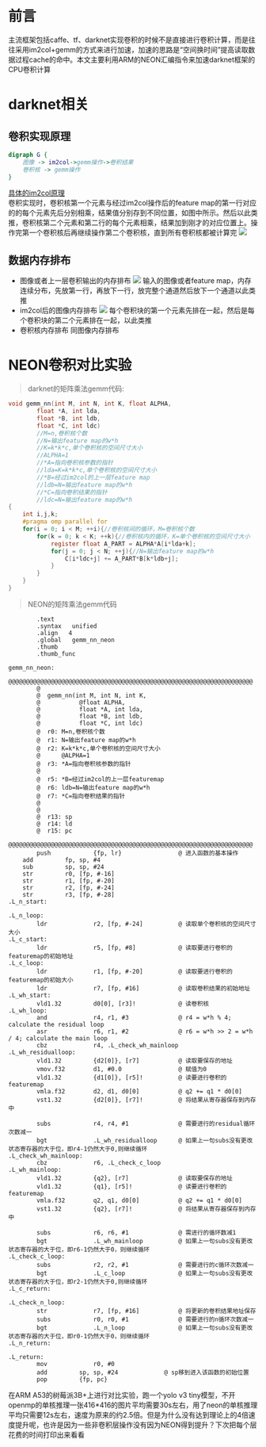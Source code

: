 # 前言
主流框架包括caffe、tf、darknet实现卷积的时候不是直接进行卷积计算，而是往往采用im2col+gemm的方式来进行加速，加速的思路是“空间换时间”提高读取数据过程cache的命中。本文主要利用ARM的NEON汇编指令来加速darknet框架的CPU卷积计算
# darknet相关
## 卷积实现原理
```dot
digraph G {
    图像 -> im2col->gemm操作->卷积结果
    卷积核 -> gemm操作
}
```
[具体的im2col原理](https://blog.csdn.net/Mrhiuser/article/details/52672824)  
卷积实现时，卷积核第一个元素与经过im2col操作后的feature map的第一行对应的的每个元素先后分别相乘，结果值分别存到不同位置，如图中所示。然后以此类推，卷积核第二个元素和第二行的每个元素相乘，结果加到刚才的对应位置上。操作完第一个卷积核后再继续操作第二个卷积核，直到所有卷积核都被计算完
![](./picture/NEON加速卷积推理/3.jpg)
## 数据内存排布
+ 图像或者上一层卷积输出的内存排布
![](./picture/NEON加速卷积推理/1.jpg)
输入的图像或者feature map，内存连续分布，先放第一行，再放下一行，放完整个通道然后放下一个通道以此类推
+ im2col后的图像内存排布
![](./picture/NEON加速卷积推理/2.jpg)
每个卷积块的第一个元素先排在一起，然后是每个卷积块的第二个元素排在一起，以此类推
+ 卷积核内存排布
同图像内存排布
# NEON卷积对比实验
> darknet的矩阵乘法gemm代码:
``` c
void gemm_nn(int M, int N, int K, float ALPHA, 
        float *A, int lda, 
        float *B, int ldb,
        float *C, int ldc)
        //M=n,卷积核个数
        //N=输出feature map的w*h
        //K=k*k*c,单个卷积核的空间尺寸大小
        //ALPHA=1
        //*A=指向卷积核参数的指针
        //lda=K=k*k*c,单个卷积核的空间尺寸大小
        //*B=经过im2col的上一层feature map
        //ldb=N=输出feature map的w*h
        //*C=指向卷积结果的指针
        //ldc=N=输出feature map的w*h
{
    int i,j,k;
    #pragma omp parallel for
    for(i = 0; i < M; ++i){//卷积核间的循环，M=卷积核个数
        for(k = 0; k < K; ++k){//卷积核内的循环，K=单个卷积核的空间尺寸大小
            register float A_PART = ALPHA*A[i*lda+k];
            for(j = 0; j < N; ++j){//N=输出feature map的w*h
                C[i*ldc+j] += A_PART*B[k*ldb+j];
            }
        }
    }
}
```
> NEON的矩阵乘法gemm代码
``` armasm
        .text
        .syntax   unified
        .align   4
        .global   gemm_nn_neon
        .thumb
        .thumb_func

gemm_nn_neon:
        @@@@@@@@@@@@@@@@@@@@@@@@@@@@@@@@@@@@@@@@@@@@@@@@@@@@@@@@@@@@@@@@@@@@@
        @
        @  gemm_nn(int M, int N, int K, 
        @           @float ALPHA, 
        @           float *A, int lda, 
        @           float *B, int ldb,
        @           float *C, int ldc)
        @  r0: M=n,卷积核个数
        @  r1: N=输出feature map的w*h
        @  r2: K=k*k*c,单个卷积核的空间尺寸大小
        @      @ALPHA=1
        @  r3: *A=指向卷积核参数的指针
        @  
        @  r5: *B=经过im2col的上一层featuremap
        @  r6: ldb=N=输出feature map的w*h
        @  r7: *C=指向卷积结果的指针
        @
        @
        @  r13: sp
        @  r14: ld
        @  r15: pc
        @@@@@@@@@@@@@@@@@@@@@@@@@@@@@@@@@@@@@@@@@@@@@@@@@@@@@@@@@@@@@@@@@@@@@
        push	        {fp, lr}                @ 进入函数的基本操作
	add	        fp, sp, #4
	sub	        sp, sp, #24
	str	        r0, [fp, #-16]
	str	        r1, [fp, #-20]
	str	        r2, [fp, #-24]
	str	        r3, [fp, #-28]
.L_n_start:

.L_n_loop:
        ldr             r2, [fp, #-24]          @ 读取单个卷积核的空间尺寸大小        
.L_c_start:
        ldr             r5, [fp, #8]            @ 读取要进行卷积的featuremap的初始地址
.L_c_loop:
        ldr             r1, [fp, #-20]          @ 读取要进行卷积的featuremap的初始大小        
        ldr             r7, [fp, #16]           @ 读取卷积结果的初始地址    
.L_wh_start:        
        vld1.32         d0[0], [r3]!            @ 读卷积核
.L_wh_loop:
        and             r4, r1, #3              @ r4 = w*h % 4; calculate the residual loop
        asr             r6, r1, #2              @ r6 = w*h >> 2 = w*h / 4; calculate the main loop
        cbz             r4, .L_check_wh_mainloop
.L_wh_residualloop:        
        vld1.32         {d2[0]}, [r7]           @ 读取要保存的地址
        vmov.f32        d1, #0.0                @ 赋值为0
        vld1.32         {d1[0]}, [r5]!          @ 读要进行卷积的featuremap        
        vmla.f32        d2, d1, d0[0]           @ q2 += q1 * d0[0]
        vst1.32         {d2[0]}, [r7]!          @ 将结果从寄存器保存到内存中

        subs            r4, r4, #1              @ 需要进行的residual循环次数减一
        bgt             .L_wh_residualloop      @ 如果上一句subs没有更改状态寄存器的大于位，即r4-1仍然大于0,则继续循环
.L_check_wh_mainloop:
        cbz             r6, .L_check_c_loop
.L_wh_mainloop:
        vld1.32         {q2}, [r7]              @ 读取要保存的地址
        vld1.32         {q1}, [r5]!             @ 读要进行卷积的featuremap
        vmla.f32        q2, q1, d0[0]           @ q2 += q1 * d0[0]
        vst1.32         {q2}, [r7]!             @ 将结果从寄存器保存到内存中

        subs            r6, r6, #1              @ 需进行的循环数减1
        bgt             .L_wh_mainloop          @ 如果上一句subs没有更改状态寄存器的大于位，即r6-1仍然大于0，则继续循环
.L_check_c_loop:
        subs            r2, r2, #1              @ 需要进行的c循环次数减一
        bgt             .L_c_loop               @ 如果上一句subs没有更改状态寄存器的大于位，即r2-1仍然大于0,则继续循环
.L_c_return:

.L_check_n_loop:
        str             r7, [fp, #16]           @ 将更新的卷积结果地址保存
        subs            r0, r0, #1              @ 需要进行的n循环次数减一        
        bgt             .L_n_loop               @ 如果上一句subs没有更改状态寄存器的大于位，即r0-1仍然大于0，则继续循环                
.L_n_return:

.L_return:
        mov             r0, #0
        add	        sp, sp, #24             @ sp移到进入该函数的初始位置
        pop	        {fp, pc}
```
在ARM A53的树莓派3B+上进行对比实验，跑一个yolo v3 tiny模型，不开openmp的单核推理一张416*416的图片平均需要30s左右，用了neon的单核推理平均只需要12s左右，速度为原来的约2.5倍。但是为什么没有达到理论上的4倍速度提升呢，也许是因为一些非卷积层操作没有因为NEON得到提升？下次把每个层花费的时间打印出来看看